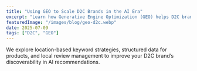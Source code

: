 ```yaml
---
title: "Using GEO to Scale D2C Brands in the AI Era"
excerpt: "Learn how Generative Engine Optimization (GEO) helps D2C brands capture local and AI-driven searches to boost conversions."
featuredImage: "/images/blog/geo-d2c.webp"
date: 2025-07-09
tags: ["D2C", "GEO"]
---
```


We explore location-based keyword strategies, structured data for products, and local review management to improve your D2C brand’s discoverability in AI recommendations.
